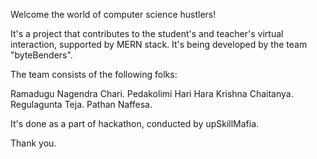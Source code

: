 Welcome the world of computer science hustlers!

It's a project that contributes to the student's and teacher's virtual interaction, supported by MERN stack. It's being developed by the team "byteBenders".

The team consists of the following folks:

Ramadugu Nagendra Chari.
Pedakolimi Hari Hara Krishna Chaitanya.
Regulagunta Teja.
Pathan Naffesa.

It's done as a part of hackathon, conducted by upSkillMafia.

Thank you.